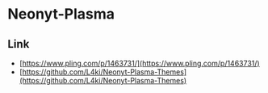 

# Neonyt-Plasma


## Link

* [https://www.pling.com/p/1463731/](https://www.pling.com/p/1463731/)
* [https://github.com/L4ki/Neonyt-Plasma-Themes](https://github.com/L4ki/Neonyt-Plasma-Themes)
